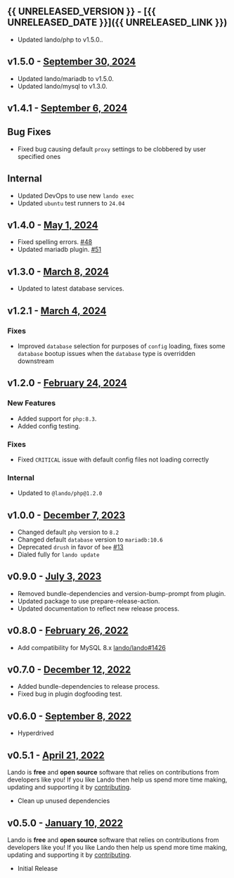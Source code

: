 ## {{ UNRELEASED_VERSION }} - [{{ UNRELEASED_DATE }}]({{ UNRELEASED_LINK }})

  * Updated lando/php to v1.5.0..

## v1.5.0 - [September 30, 2024](https://github.com/lando/backdrop/releases/tag/v1.5.0)

* Updated lando/mariadb to v1.5.0.
* Updated lando/mysql to v1.3.0.

## v1.4.1 - [September 6, 2024](https://github.com/lando/backdrop/releases/tag/v1.4.1)

## Bug Fixes

* Fixed bug causing default `proxy` settings to be clobbered by user specified ones

## Internal

* Updated DevOps to use new `lando exec`
* Updated `ubuntu` test runners to `24.04`

## v1.4.0 - [May 1, 2024](https://github.com/lando/backdrop/releases/tag/v1.4.0)

* Fixed spelling errors. [#48](https://github.com/lando/backdrop/issues/48)
* Updated mariadb plugin. [#51](https://github.com/lando/mariadb/issues/51)

## v1.3.0 - [March 8, 2024](https://github.com/lando/backdrop/releases/tag/v1.3.0)

* Updated to latest database services.

## v1.2.1 - [March 4, 2024](https://github.com/lando/backdrop/releases/tag/v1.2.1)

### Fixes

* Improved `database` selection for purposes of `config` loading, fixes some `database` bootup issues when the `database` type is overridden downstream

## v1.2.0 - [February 24, 2024](https://github.com/lando/backdrop/releases/tag/v1.2.0)

### New Features

* Added support for `php:8.3`.
* Added config testing.

### Fixes

* Fixed `CRITICAL` issue with default config files not loading correctly

### Internal

* Updated to `@lando/php@1.2.0`

## v1.0.0 - [December 7, 2023](https://github.com/lando/backdrop/releases/tag/v1.0.0)

* Changed default `php` version to `8.2`
* Changed default `database` version to `mariadb:10.6`
* Deprecated `drush` in favor of `bee` [#13](https://github.com/lando/backdrop/issues/13)
* Dialed fully for `lando update`

## v0.9.0 - [July 3, 2023](https://github.com/lando/backdrop/releases/tag/v0.9.0)

* Removed bundle-dependencies and version-bump-prompt from plugin.
* Updated package to use prepare-release-action.
* Updated documentation to reflect new release process.

## v0.8.0 - [February 26, 2022](https://github.com/lando/backdrop/releases/tag/v0.8.0)

* Add compatibility for MySQL 8.x [lando/lando#1426](https://github.com/lando/lando/issues/1462)

## v0.7.0 - [December 12, 2022](https://github.com/lando/backdrop/releases/tag/v0.7.0)

* Added bundle-dependencies to release process.
* Fixed bug in plugin dogfooding test.

## v0.6.0 - [September 8, 2022](https://github.com/lando/backdrop/releases/tag/v0.6.0)

* Hyperdrived

## v0.5.1 - [April 21, 2022](https://github.com/lando/backdrop/releases/tag/v0.5.1)

Lando is **free** and **open source** software that relies on contributions from developers like you! If you like Lando then help us spend more time making, updating and supporting it by [contributing](https://github.com/sponsors/lando).

* Clean up unused dependencies

## v0.5.0 - [January 10, 2022](https://github.com/lando/backdrop/releases/tag/v0.5.0)

Lando is **free** and **open source** software that relies on contributions from developers like you! If you like Lando then help us spend more time making, updating and supporting it by [contributing](https://github.com/sponsors/lando).

* Initial Release
